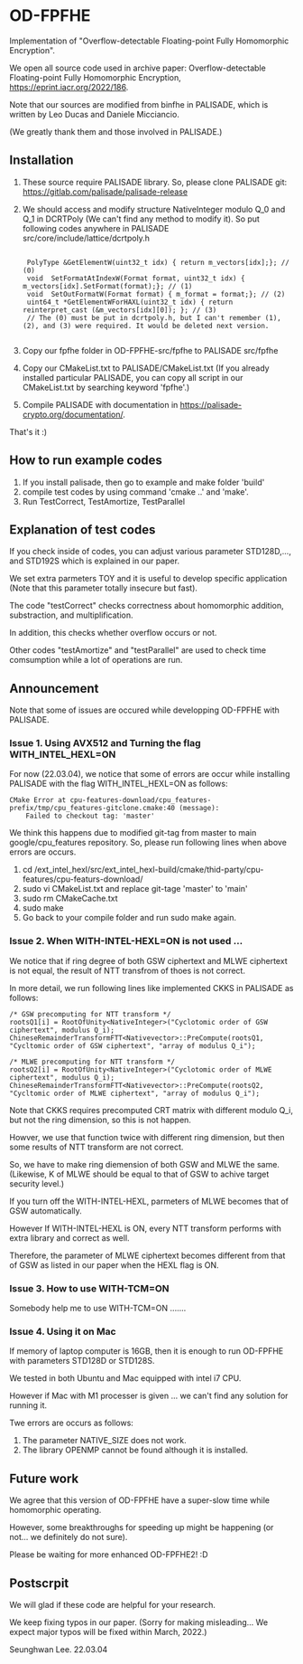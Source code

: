 # OD-FPFHE
Implementation of "Overflow-detectable Floating-point Fully Homomorphic Encryption".


We open all source code used in archive paper:
    Overflow-detectable Floating-point Fully Homomorphic Encryption, https://eprint.iacr.org/2022/186.

Note that our sources are modified from binfhe in PALISADE, which is written by Leo Ducas and Daniele Micciancio.

(We greatly thank them and those involved in PALISADE.)

## Installation
1. These source require PALISADE library. So, please clone PALISADE git: https://gitlab.com/palisade/palisade-release
2. We should access and modify structure NativeInteger modulo Q_0 and Q_1 in DCRTPoly (We can't find any method to modify it). So put following codes anywhere in PALISADE src/core/include/lattice/dcrtpoly.h 

    <pre><code>
    PolyType &GetElementW(uint32_t idx) { return m_vectors[idx];}; // (0)
    void  SetFormatAtIndexW(Format format, uint32_t idx) { m_vectors[idx].SetFormat(format);}; // (1)
    void  SetOutFormatW(Format format) { m_format = format;}; // (2)
    uint64_t *GetElementWForHAXL(uint32_t idx) { return reinterpret_cast<uint64_t  *> (&m_vectors[idx][0]); }; // (3)
    // The (0) must be put in dcrtpoly.h, but I can't remember (1), (2), and (3) were required. It would be deleted next version.
    </code></pre>
   
3. Copy our fpfhe folder in OD-FPFHE-src/fpfhe to PALISADE src/fpfhe
4. Copy our CMakeList.txt to PALISADE/CMakeList.txt 
    (If you already installed particular PALISADE, you can copy all script in our CMakeList.txt by searching keyword 'fpfhe'.)

5. Compile PALISADE with documentation in https://palisade-crypto.org/documentation/.

That's it :)

## How to run example codes
1. If you install palisade, then go to example and make folder 'build'
2. compile test codes by using command 'cmake ..' and 'make'.
3. Run TestCorrect, TestAmortize, TestParallel

## Explanation of test codes
If you check inside of codes, you can adjust various parameter STD128D,..., and STD192S which is explained in our paper.

We set extra parmeters TOY and it is useful to develop specific application (Note that this parameter totally insecure but fast).

The code "testCorrect" checks correctness about homomorphic addition, substraction, and multiplification.

In addition, this checks whether overflow occurs or not.

Other codes "testAmortize" and "testParallel" are used to check time comsumption while a lot of operations are run.


## Announcement
Note that some of issues are occured while developping OD-FPFHE with PALISADE.

### Issue 1. Using AVX512 and Turning the flag WITH_INTEL_HEXL=ON
For now (22.03.04), we notice that some of errors are occur while installing PALISADE with the flag WITH_INTEL_HEXL=ON as follows:

    CMake Error at cpu-features-download/cpu_features-prefix/tmp/cpu_features-gitclone.cmake:40 (message):
        Failed to checkout tag: 'master'

We think this happens due to modified git-tag from master to main google/cpu_features repository.
So, please run following lines when above errors are occurs.

1. cd <your current compile folder e.g. build>/ext_intel_hexl/src/ext_intel_hexl-build/cmake/thid-party/cpu-features/cpu-featurs-download/
2. sudo vi CMakeList.txt and replace git-tage 'master' to 'main'
3. sudo rm CMakeCache.txt
4. sudo make
5. Go back to your compile folder and run sudo make again.

### Issue 2. When WITH-INTEL-HEXL=ON is not used ...

We notice that if ring degree of both GSW ciphertext and MLWE ciphertext is not equal, the result of NTT transfrom of thoes is not correct. 

In more detail, we run following lines like implemented CKKS in PALISADE as follows:

    /* GSW precomputing for NTT transform */
    rootsQ1[i] = RootOfUnity<NativeInteger>("Cyclotomic order of GSW ciphertext", modulus Q_i);
    ChineseRemainderTransformFTT<Nativevector>::PreCompute(rootsQ1, "Cycltomic order of GSW ciphertext", "array of modulus Q_i");

    /* MLWE precomputing for NTT transform */
    rootsQ2[i] = RootOfUnity<NativeInteger>("Cyclotomic order of MLWE ciphertext", modulus Q_i);
    ChineseRemainderTransformFTT<Nativevector>::PreCompute(rootsQ2, "Cycltomic order of MLWE ciphertext", "array of modulus Q_i");

Note that CKKS requires precomputed CRT matrix with different modulo Q_i, but not the ring dimension, so this is not happen.

Howver, we use that function twice with different ring dimension, but then some results of NTT transform are not correct.

So, we have to make ring diemension of both GSW and MLWE the same. (Likewise, K of MLWE should be equal to that of GSW to achive target security level.)

If you turn off the WITH-INTEL-HEXL, parmeters of MLWE becomes that of GSW automatically.

However If WITH-INTEL-HEXL is ON, every NTT transform performs with extra library and correct as well.

Therefore, the parameter of MLWE ciphertext becomes different from that of GSW as listed in our paper when the HEXL flag is ON.

### Issue 3. How to use WITH-TCM=ON 

Somebody help me to use WITH-TCM=ON .......

### Issue 4. Using it on Mac

If memory of laptop computer is 16GB, then it is enough to run OD-FPFHE with parameters STD128D or STD128S.

We tested in both Ubuntu and Mac equipped with intel i7 CPU.

However if Mac with M1 processer is given ... we can't find any solution for running it.

Twe errors are occurs as follows:
1. The parameter NATIVE_SIZE does not work.
2. The library OPENMP cannot be found although it is installed.

## Future work

We agree that this version of OD-FPFHE have a super-slow time while homomorphic operating.

However, some breakthroughs for speeding up might be happening (or not... we definitely do not sure).

Please be waiting for more enhanced OD-FPFHE2! :D 

## Postscrpit

We will glad if these code are helpful for your research.

We keep fixing typos in our paper. (Sorry for making misleading... We expect major typos will be fixed within March, 2022.)

Seunghwan Lee. 22.03.04
